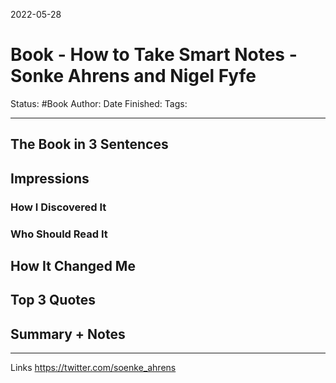 2022-05-28
# Book - How to Take Smart Notes - Sonke Ahrens and Nigel Fyfe
Status: #Book
Author:
Date Finished:
Tags:

---
## The Book in 3 Sentences

## Impressions

### How I Discovered It

### Who Should Read It

## How It Changed Me

## Top 3 Quotes

## Summary + Notes

---
Links
https://twitter.com/soenke_ahrens

